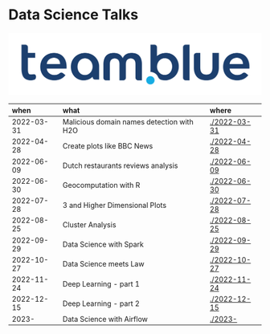 # Data Science Talks

![](www/logo.svg)

| when       | what                                      | where                        |
|:-----------|:------------------------------------------|:-----------------------------|
| 2022-03-31 | Malicious domain names detection with H2O | [./2022-03-31](./2022-03-31) |
| 2022-04-28 | Create plots like BBC News                | [./2022-04-28](./2022-04-28) |
| 2022-06-09 | Dutch restaurants reviews analysis        | [./2022-06-09](./2022-06-09) |
| 2022-06-30 | Geocomputation with R                     | [./2022-06-30](./2022-06-30) |
| 2022-07-28 | 3 and Higher Dimensional Plots            | [./2022-07-28](./2022-07-28) |
| 2022-08-25 | Cluster Analysis                          | [./2022-08-25](./2022-08-25) |
| 2022-09-29 | Data Science with Spark                   | [./2022-09-29](./2022-09-29) |
| 2022-10-27 | Data Science meets Law                    | [./2022-10-27](./2022-10-27) |
| 2022-11-24 | Deep Learning - part 1                    | [./2022-11-24](./2022-11-24) |
| 2022-12-15 | Deep Learning - part 2                    | [./2022-12-15](./2022-12-15) |
| 2023-      | Data Science with Airflow                 | [./2023-](./2023-)           |
